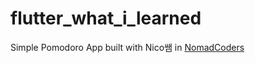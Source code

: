 # flutter_what_i_learned

Simple Pomodoro App built with Nico쌤 in [NomadCoders](https://nomadcoders.co/flutter-for-beginners/)
